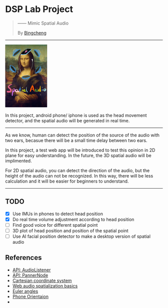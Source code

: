 # DSP Lab Project

> —— Mimic Spatial Audio
>
> By [Bingcheng](https://bingcheng.openmc.cn)

---

<img src="img/img1.png" alt="img1" style="zoom: 50%;" />

In this project, android phone/ iphone is used as the head movement detector, and the spatial audio will be generated in real time.

---

As we know, human can detect the position of the source of the audio with two ears, becasue there will be a small time delay between two ears.

In this project, a test web app will be introduced to test this opinion in 2D plane for easy understanding. In the future, the 3D spatial audio will be implimented.

For 2D spatial audio, you can detect the direction of the audio, but the height of the audio can not be recognized. In this way, there will be less calculation and it will be easier for beginners to understand.

---

## TODO
- [x] Use IMUs in phones to detect head position
- [x] Do real time volume adjustment according to head position
- [ ] Find good voice for different spatial point
- [ ] 3D plot of head position and position of the spatial point
- [ ] Use AI facial position detector to make a desktop version of spatial audio

## References

- [API: AudioListener](https://developer.mozilla.org/zh-CN/docs/Web/API/AudioListener)
- [API: PannerNode](https://developer.mozilla.org/en-US/docs/Web/API/PannerNode)
- [Cartesian coordinate system](https://en.wikipedia.org/wiki/Cartesian_coordinate_system)
- [Web audio spatialization basics](https://developer.mozilla.org/en-US/docs/Web/API/Web_Audio_API/Web_audio_spatialization_basics)
- [Euler angles](https://en.wikipedia.org/wiki/Euler_angles)
- [Phone Orientaion](https://www.w3.org/TR/orientation-event/#description)
-
